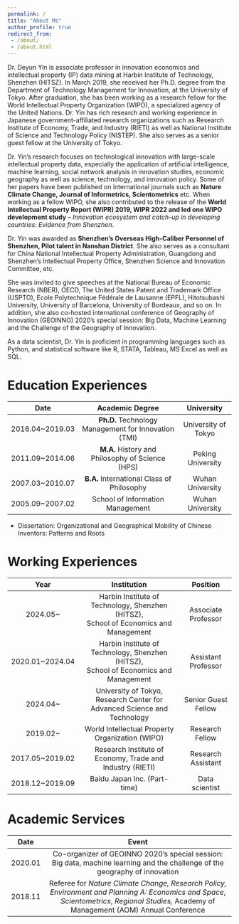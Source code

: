 ```yaml
---
permalink: /
title: "About Me"
author_profile: true
redirect_from: 
 - /about/
 - /about.html
---
```


Dr. Deyun Yin is associate professor in innovation economics and intellectual property (IP) data mining at Harbin Institute of Technology, Shenzhen (HITSZ). In March 2019, she received her Ph.D. degree from the Department of Technology Management for Innovation, at the University of Tokyo. After graduation, she has been working as a research fellow for the World Intellectual Property Organization (WIPO), a specialized agency of the United Nations. Dr. Yin has rich research and working experience in Japanese government-affiliated research organizations such as Research Institute of Economy, Trade, and Industry (RIETI) as well as National Institute of Science and Technology Policy (NISTEP). She also serves as a senior guest fellow at the University of Tokyo. 

Dr. Yin’s research focuses on technological innovation with large-scale intellectual property data, especially the application of artificial intelligence, machine learning, social network analysis in innovation studies, economic geography as well as science, technology, and innovation policy. Some of her papers have been published on international journals such as **Nature Climate Change, Journal of Informetrics, Scientometrics** etc. When working as a fellow WIPO, she also contributed to the release of the **World Intellectual Property Report (WIPR) 2019, WIPR 2022 and led one WIPO development study** – *Innovation ecosystem and catch-up in developing countries: Evidence from Shenzhen*.

Dr. Yin was awarded as **Shenzhen’s Overseas High-Caliber Personnel of Shenzhen, Pilot talent in Nanshan District**. She also serves as a consultant for China National Intellectual Property Administration, Guangdong and Shenzhen’s Intellectual Property Office, Shenzhen Science and Innovation Committee, etc.

She was invited to give speeches at the National Bureau of Economic Research (NBER), OECD, The United States Patent and Trademark Office (USPTO), Ecole Polytechnique Fédérale de Lausanne (EPFL), Hitotsubashi University, University of Barcelona, University of Bordeaux, and so on. In addition, she also co-hosted international conference of Geography of Innovation (GEOINNO) 2020’s special session: Big Data, Machine Learning and the Challenge of the Geography of Innovation. 

As a data scientist, Dr. Yin is proficient in programming languages such as Python, and statistical software like R, STATA, Tableau, MS Excel as well as SQL. 



Education Experiences
======

|      Date       |                   Academic Degree                    |     University      |
| :-------------: | :--------------------------------------------------: | :-----------------: |
| 2016.04~2019.03 | **Ph.D.** Technology Management for Innovation (TMI) | University of Tokyo |
| 2011.09~2014.06 |   **M.A.** History and Philosophy of Science (HPS)   |  Peking University  |
| 2007.03~2010.07 |      **B.A.** International Class of Philosophy      |  Wuhan University   |
| 2005.09~2007.02 |           School of Information Management           |  Wuhan University   |

- Dissertation: Organizational and Geographical Mobility of Chinese Inventors: Patterns and Roots



Working Experiences
======

|      Year       |                         Institution                          |      Position       |
| :-------------: | :----------------------------------------------------------: | :-----------------: |
|    2024.05~     | Harbin Institute of Technology, Shenzhen (HITSZ),<br>School of Economics and Management | Associate Professor |
| 2020.01~2024.04 | Harbin Institute of Technology, Shenzhen (HITSZ),<br/>School of Economics and Management | Assistant Professor |
|    2024.04~     | University of Tokyo,<br>Research Center for Advanced Science and Technology | Senior Guest Fellow |
|    2019.02~     |       World Intellectual Property Organization (WIPO)        |   Research Fellow   |
| 2017.05~2019.02 |  Research Institute of Economy, Trade and Industry (RIETI)   | Research Assistant  |
| 2018.12~2019.09 |                 Baidu Japan Inc. (Part-time)                 |   Data scientist    |



# Academic Services

|  Date   |                            Event                             |
| :-----: | :----------------------------------------------------------: |
| 2020.01 | Co-organizer of GEOINNO 2020’s special session: Big data, machine learning and the challenge of the geography of innovation |
| 2018.11 | Referee for *Nature Climate Change,* *Research Policy,* *Environment and Planning A: Economics and Space*, *Scientometrics*, *Regional Studies,* Academy of Management (AOM) Annual Conference |
